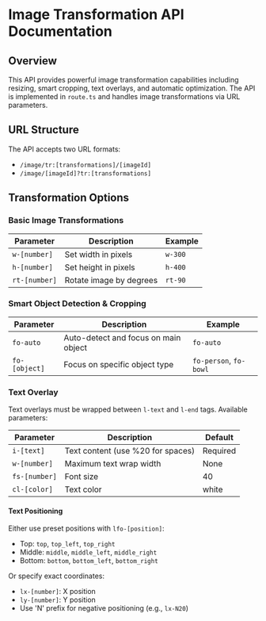 # Image Transformation API Documentation

## Overview

This API provides powerful image transformation capabilities including resizing, smart cropping, text overlays, and automatic optimization. The API is implemented in `route.ts` and handles image transformations via URL parameters.

## URL Structure

The API accepts two URL formats:

- `/image/tr:[transformations]/[imageId]`
- `/image/[imageId]?tr:[transformations]`

## Transformation Options

### Basic Image Transformations

| Parameter     | Description             | Example |
| ------------- | ----------------------- | ------- |
| `w-[number]`  | Set width in pixels     | `w-300` |
| `h-[number]`  | Set height in pixels    | `h-400` |
| `rt-[number]` | Rotate image by degrees | `rt-90` |

### Smart Object Detection & Cropping

| Parameter     | Description                          | Example                |
| ------------- | ------------------------------------ | ---------------------- |
| `fo-auto`     | Auto-detect and focus on main object | `fo-auto`              |
| `fo-[object]` | Focus on specific object type        | `fo-person`, `fo-bowl` |

### Text Overlay

Text overlays must be wrapped between `l-text` and `l-end` tags. Available parameters:

| Parameter     | Description                       | Default  |
| ------------- | --------------------------------- | -------- |
| `i-[text]`    | Text content (use %20 for spaces) | Required |
| `w-[number]`  | Maximum text wrap width           | None     |
| `fs-[number]` | Font size                         | 40       |
| `cl-[color]`  | Text color                        | white    |

#### Text Positioning

Either use preset positions with `lfo-[position]`:

- Top: `top`, `top_left`, `top_right`
- Middle: `middle`, `middle_left`, `middle_right`
- Bottom: `bottom`, `bottom_left`, `bottom_right`

Or specify exact coordinates:

- `lx-[number]`: X position
- `ly-[number]`: Y position
- Use 'N' prefix for negative positioning (e.g., `lx-N20`)
